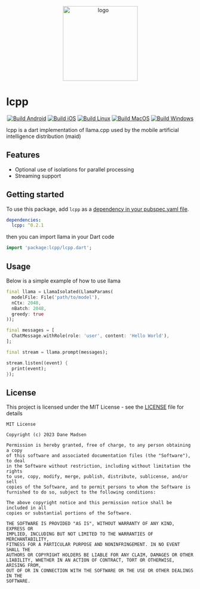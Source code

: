 <div align="center" id = "top">
  <img alt="logo" height="200px" src="https://raw.githubusercontent.com/Mobile-Artificial-Intelligence/maid/refs/heads/main/images/logo.png">
</div>

# lcpp

<div align="center">

[![Build Android](https://github.com/Mobile-Artificial-Intelligence/lcpp/actions/workflows/build-android.yml/badge.svg)](https://github.com/Mobile-Artificial-Intelligence/lcpp/actions/workflows/build-android.yml)
[![Build iOS](https://github.com/Mobile-Artificial-Intelligence/lcpp/actions/workflows/build-ios.yml/badge.svg)](https://github.com/Mobile-Artificial-Intelligence/lcpp/actions/workflows/build-ios.yml)
[![Build Linux](https://github.com/Mobile-Artificial-Intelligence/lcpp/actions/workflows/build-linux.yml/badge.svg)](https://github.com/Mobile-Artificial-Intelligence/lcpp/actions/workflows/build-linux.yml)
[![Build MacOS](https://github.com/Mobile-Artificial-Intelligence/lcpp/actions/workflows/build-macos.yml/badge.svg)](https://github.com/Mobile-Artificial-Intelligence/lcpp/actions/workflows/build-macos.yml)
[![Build Windows](https://github.com/Mobile-Artificial-Intelligence/lcpp/actions/workflows/build-windows.yml/badge.svg)](https://github.com/Mobile-Artificial-Intelligence/lcpp/actions/workflows/build-windows.yml)

</div>

lcpp is a dart implementation of llama.cpp used by the mobile artificial intelligence distribution (maid)

## Features

- Optional use of isolations for parallel processing
- Streaming support

## Getting started

To use this package, add `lcpp` as a [dependency in your pubspec.yaml file](https://flutter.io/platform-plugins/).

```yaml
dependencies:
  lcpp: ^0.2.1
```

then you can import llama in your Dart code

```dart
import 'package:lcpp/lcpp.dart';
```

## Usage

Below is a simple example of how to use llama

```dart
final llama = LlamaIsolated(LlamaParams(
  modelFile: File('path/to/model'),
  nCtx: 2048, 
  nBatch: 2048,
  greedy: true
));

final messages = [
  ChatMessage.withRole(role: 'user', content: 'Hello World'),
];

final stream = llama.prompt(messages);

stream.listen((event) {
  print(event);
});
```

## License

This project is licensed under the MIT License - see the [LICENSE](LICENSE) file for details
```
MIT License

Copyright (c) 2023 Dane Madsen

Permission is hereby granted, free of charge, to any person obtaining a copy
of this software and associated documentation files (the "Software"), to deal
in the Software without restriction, including without limitation the rights
to use, copy, modify, merge, publish, distribute, sublicense, and/or sell
copies of the Software, and to permit persons to whom the Software is
furnished to do so, subject to the following conditions:

The above copyright notice and this permission notice shall be included in all
copies or substantial portions of the Software.

THE SOFTWARE IS PROVIDED "AS IS", WITHOUT WARRANTY OF ANY KIND, EXPRESS OR
IMPLIED, INCLUDING BUT NOT LIMITED TO THE WARRANTIES OF MERCHANTABILITY,
FITNESS FOR A PARTICULAR PURPOSE AND NONINFRINGEMENT. IN NO EVENT SHALL THE
AUTHORS OR COPYRIGHT HOLDERS BE LIABLE FOR ANY CLAIM, DAMAGES OR OTHER
LIABILITY, WHETHER IN AN ACTION OF CONTRACT, TORT OR OTHERWISE, ARISING FROM,
OUT OF OR IN CONNECTION WITH THE SOFTWARE OR THE USE OR OTHER DEALINGS IN THE
SOFTWARE.
```